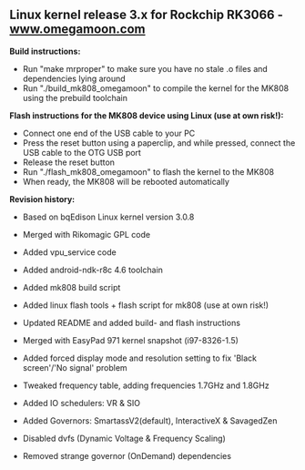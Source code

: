 Linux kernel release 3.x for Rockchip RK3066 - www.omegamoon.com
--------------

**Build instructions:**
- Run "make mrproper" to make sure you have no stale .o files and dependencies lying around
- Run "./build_mk808_omegamoon" to compile the kernel for the MK808 using the prebuild toolchain
  
**Flash instructions for the MK808 device using Linux (use at own risk!):**
- Connect one end of the USB cable to your PC
- Press the reset button using a paperclip, and while pressed, connect the USB cable to the OTG USB port
- Release the reset button
- Run "./flash_mk808_omegamoon" to flash the kernel to the MK808
- When ready, the MK808 will be rebooted automatically

**Revision history:**
- Based on bqEdison Linux kernel version 3.0.8
- Merged with Rikomagic GPL code
- Added vpu_service code
- Added android-ndk-r8c 4.6 toolchain
- Added mk808 build script
- Added linux flash tools + flash script for mk808 (use at own risk!)
- Updated README and added build- and flash instructions

- Merged with EasyPad 971 kernel snapshot (i97-8326-1.5)

- Added forced display mode and resolution setting to fix 'Black screen'/'No signal' problem

- Tweaked frequency table, adding frequencies 1.7GHz and 1.8GHz
- Added IO schedulers: VR & SIO
- Added Governors: SmartassV2(default), InteractiveX & SavagedZen
- Disabled dvfs (Dynamic Voltage & Frequency Scaling)
- Removed strange governor (OnDemand) dependencies